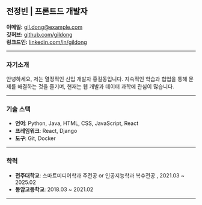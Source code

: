 ## 전정빈 | 프론트드 개발자

**이메일:** gil.dong@example.com  
**깃허브:** [github.com/gildong](https://github.com/gildong)  
**링크드인:** [linkedin.com/in/gildong](https://linkedin.com/in/gildong)  

---

### 자기소개
안녕하세요, 저는 열정적인 신입 개발자 홍길동입니다. 지속적인 학습과 협업을 통해 문제를 해결하는 것을 즐기며, 현재는 웹 개발과 데이터 과학에 관심이 많습니다.

---

### 기술 스택
- **언어**: Python, Java, HTML, CSS, JavaScript, React
- **프레임워크**: React, Django
- **도구**: Git, Docker

---


### 학력
- **전주대학교**: 스마트미디어학과 주전공 or 인공지능학과 복수전공 , 2021.03 ~ 2025.02
- **동암고등학교**: 2018.03 ~ 2021.02

---
